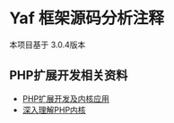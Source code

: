 # Yaf 框架源码分析注释

本项目基于 3.0.4版本

## PHP扩展开发相关资料

- [PHP扩展开发及内核应用](http://www.cunmou.com/phpbook/index.md)
- [深入理解PHP内核](http://www.php-internals.com/)
